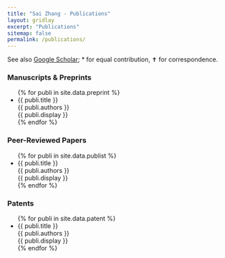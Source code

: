 ```yaml
---
title: "Sai Zhang - Publications"
layout: gridlay
excerpt: "Publications"
sitemap: false
permalink: /publications/
---
```


<script async src="https://badge.dimensions.ai/badge.js" charset="utf-8"></script>

See also [Google Scholar](https://scholar.google.com/citations?user=cnFBCDEAAAAJ); * for equal contribution, &#10013;&#xFE0E; for correspondence.

### Manuscripts &#38; Preprints
<ul>
{% for publi in site.data.preprint %}
<li>{{ publi.title }}<br>
  {{ publi.authors }}<br>
  {{ publi.display }}
</li>
{% endfor %}
</ul>

### Peer-Reviewed Papers
<ul>
{% for publi in site.data.publist %}
<li>{{ publi.title }}<br>
  {{ publi.authors }}<br>
  {{ publi.display }}
</li>
{% endfor %}
</ul>

### Patents
<ul>
{% for publi in site.data.patent %}
<li>{{ publi.title }}<br>
  {{ publi.authors }}<br>
  {{ publi.display }}
</li>
{% endfor %}
</ul>
